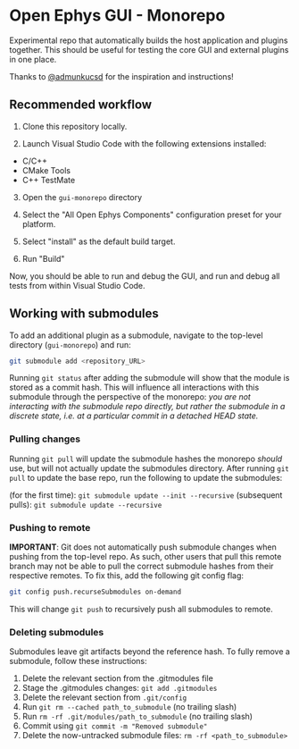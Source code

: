 # Open Ephys GUI - Monorepo

Experimental repo that automatically builds the host application and plugins together. This should be useful for testing the core GUI and external plugins in one place.

Thanks to [@admunkucsd](https://github.com/admunkucsd) for the inspiration and instructions!

## Recommended workflow

1. Clone this repository locally.

2. Launch Visual Studio Code with the following extensions installed:
- C/C++
- CMake Tools
- C++ TestMate

3. Open the `gui-monorepo` directory

4. Select the "All Open Ephys Components" configuration preset for your platform.

5. Select "install" as the default build target.

6. Run "Build"

Now, you should be able to run and debug the GUI, and run and debug all tests from within Visual Studio Code.

## Working with submodules

To add an additional plugin as a submodule, navigate to the top-level directory (`gui-monorepo`) and run:

```bash
git submodule add <repository_URL>
```

Running `git status` after adding the submodule will show that the module is stored as a commit hash. This will influence all interactions with this submodule through the perspective of the monorepo: *you are not interacting with the submodule repo directly, but rather the submodule in a discrete state, i.e. at a particular commit in a detached HEAD state.*

### Pulling changes

Running `git pull` will update the submodule hashes the monorepo *should* use, but will not actually update the submodules directory. After running `git pull` to update the base repo, run the following to update the submodules:

(for the first time): `git submodule update --init --recursive`
(subsequent pulls): `git submodule update --recursive`

### Pushing to remote

**IMPORTANT**: Git does not automatically push submodule changes when pushing from the top-level repo. As such, other users that pull this remote branch may not be able to pull the correct submodule hashes from their respective remotes. To fix this, add the following git config flag:

```bash
git config push.recurseSubmodules on-demand
```

This will change `git push` to recursively push all submodules to remote.

### Deleting submodules

Submodules leave git artifacts beyond the reference hash. To fully remove a submodule, follow these instructions:

1. Delete the relevant section from the .gitmodules file
2. Stage the .gitmodules changes: `git add .gitmodules`
3. Delete the relevant section from `.git/config`
4. Run `git rm --cached path_to_submodule` (no trailing slash)
5. Run `rm -rf .git/modules/path_to_submodule` (no trailing slash)
6. Commit using `git commit -m "Removed submodule"`
7. Delete the now-untracked submodule files: `rm -rf <path_to_submodule>`




